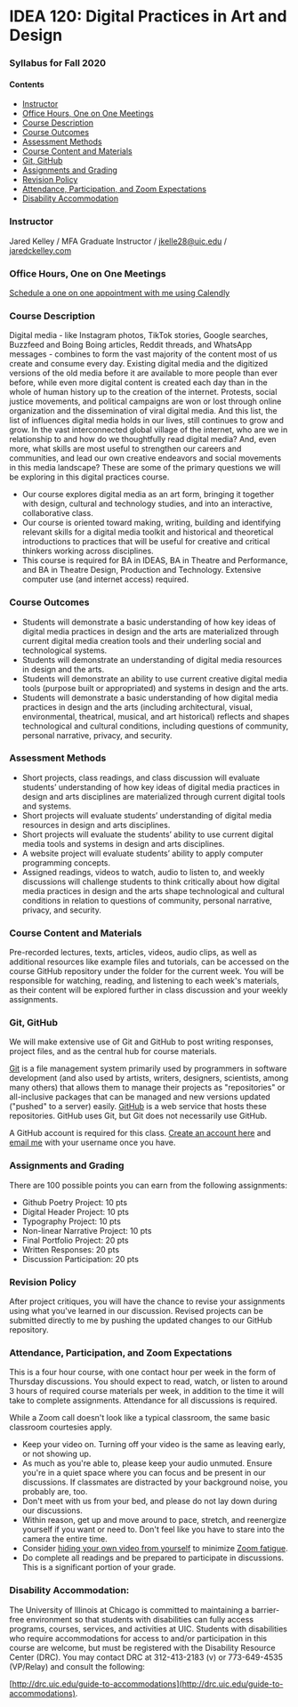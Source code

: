 # IDEA 120: Digital Practices in Art and Design
### Syllabus for Fall 2020

#### Contents
* [Instructor](#instructor)
* [Office Hours, One on One Meetings](#office-hours-one-on-one-meetings)
* [Course Description](#course-description)
* [Course Outcomes](#course-outcomes)
* [Assessment Methods](#assessment-methods)
* [Course Content and Materials](#course-content-and-materials)
* [Git, GitHub](#git-github)
* [Assignments and Grading](#assignments-and-grading)
* [Revision Policy](#revision-policy)
* [Attendance, Participation, and Zoom Expectations](#attendance-participation-and-zoom-expectations)
* [Disability Accommodation](#disability-accommodation)

### Instructor

Jared Kelley / MFA Graduate Instructor / [jkelle28@uic.edu](mailto:jkelle28@uic.edu) / [jaredckelley.com](http://jaredckelley.com)

### Office Hours, One on One Meetings

[Schedule a one on one appointment with me using Calendly](https://calendly.com/jaredchrstphrkelley/15min1on1)

### Course Description

Digital media - like Instagram photos, TikTok stories, Google searches, Buzzfeed and Boing Boing articles, Reddit threads, and WhatsApp messages - combines to form the vast majority of the content most of us create and consume every day. Existing digital media and the digitized versions of the old media before it are available to more people than ever before, while even more digital content is created each day than in the whole of human history up to the creation of the internet. Protests, social justice movements, and political campaigns are won or lost through online organization and the dissemination of viral digital media. And this list, the list of influences digital media holds in our lives, still continues to grow and grow. In the vast interconnected global village of the internet, who are we in relationship to and how do we thoughtfully read digital media? And, even more, what skills are most useful to strengthen our careers and communities, and lead our own creative endeavors and social movements in this media landscape? These are some of the primary questions we will be exploring in this digital practices course.

* Our course explores digital media as an art form, bringing it together with design, cultural and technology studies, and into an interactive, collaborative class.
* Our course is oriented toward making, writing, building and identifying relevant skills for a digital media toolkit and historical and theoretical introductions to practices that will be useful for creative and critical thinkers working across disciplines.
* This course is required for BA in IDEAS, BA in Theatre and Performance, and BA in Theatre Design, Production and Technology. Extensive computer use (and internet access) required.

### Course Outcomes

* Students will demonstrate a basic understanding of how key ideas of digital media practices in design and the arts are materialized through current digital media creation tools and their underling social and technological systems.
* Students will demonstrate an understanding of digital media resources in design and the arts.
* Students will demonstrate an ability to use current creative digital media tools (purpose built or appropriated) and systems in design and the arts.
* Students will demonstrate a basic understanding of how digital media practices in design and the arts (including architectural, visual, environmental, theatrical, musical, and art historical) reflects and shapes technological and cultural conditions, including questions of community, personal narrative, privacy, and security.

### Assessment Methods

* Short projects, class readings, and class discussion will evaluate students’ understanding of how key ideas of digital media practices in design and arts disciplines are materialized through current digital tools and systems.
* Short projects will evaluate students’ understanding of digital media resources in design and arts disciplines.
* Short projects will evaluate the students’ ability to use current digital media tools and systems in design and arts disciplines.
* A website project will evaluate students’ ability to apply computer programming concepts.
* Assigned readings, videos to watch, audio to listen to, and weekly discussions will challenge students to think critically about how digital media practices in design and the arts shape technological and cultural conditions in relation to questions of community, personal narrative, privacy, and security.

### Course Content and Materials

Pre-recorded lectures, texts, articles, videos, audio clips, as well as additional resources like example files and tutorials, can be accessed on the course GitHub repository under the folder for the current week. You will be responsible for watching, reading, and listening to each week's materials, as their content will be explored further in class discussion and your weekly assignments.

### Git, GitHub

We will make extensive use of Git and GitHub to post writing responses, project files, and as the central hub for course materials. 

[Git](https://en.wikipedia.org/wiki/Git) is a file management system primarily used by programmers in software development (and also used by artists, writers, designers, scientists, among many others) that allows them to manage their projects as "repositories" or all-inclusive packages that can be managed and new versions updated ("pushed" to a server) easily. [GitHub](https://www.howtogeek.com/180167/htg-explains-what-is-github-and-what-do-geeks-use-it-for/) is a web service that hosts these repositories. GitHub uses Git, but Git does not necessarily use GitHub.

A GitHub account is required for this class. [Create an account here](https://github.com/join) and [email me](mailto:jkelle28@uic.edu) with your username once you have.


### Assignments and Grading

There are 100 possible points you can earn from the following assignments:

* Github Poetry Project: 10 pts
* Digital Header Project: 10 pts
* Typography Project: 10 pts
* Non-linear Narrative Project: 10 pts
* Final Portfolio Project: 20 pts
* Written Responses: 20 pts
* Discussion Participation: 20 pts

### Revision Policy

After project critiques, you will have the chance to revise your assignments using what you've learned in our discussion. Revised projects can be submitted directly to me by pushing the updated changes to our GitHub repository.

### Attendance, Participation, and Zoom Expectations

This is a four hour course, with one contact hour per week in the form of Thursday discussions. You should expect to read, watch, or listen to around 3 hours of required course materials per week, in addition to the time it will take to complete assignments. Attendance for all discussions is required. 

While a Zoom call doesn't look like a typical classroom, the same basic classroom courtesies apply.

* Keep your video on. Turning off your video is the same as leaving early, or not showing up.
* As much as you're able to, please keep your audio unmuted. Ensure you're in a quiet space where you can focus and be present in our discussions. If classmates are distracted by your background noise, you probably are, too.
* Don't meet with us from your bed, and please do not lay down during our discussions.
* Within reason, get up and move around to pace, stretch, and reenergize yourself if you want or need to. Don't feel like you have to stare into the camera the entire time.
* Consider [hiding your own video from yourself](https://support.zoom.us/hc/en-us/articles/115001077226-Hiding-or-showing-my-video-on-my-display#:~:text=Start%20or%20join%20a%20Zoom,see%20the%20video%20of%20you.) to minimize [Zoom fatigue](https://hbr.org/2020/04/how-to-combat-zoom-fatigue).
* Do complete all readings and be prepared to participate in discussions. This is a significant portion of your grade.

### Disability Accommodation:

The University of Illinois at Chicago is committed to maintaining a barrier-free environment so that students with disabilities can fully access programs, courses, services, and activities at UIC. Students with disabilities who require accommodations for access to and/or participation in this course are welcome, but must be registered with the Disability Resource Center (DRC). You may contact DRC at 312-413-2183 (v) or 773-649-4535 (VP/Relay) and consult the following:

[http://drc.uic.edu/guide-to-accommodations](http://drc.uic.edu/guide-to-accommodations).